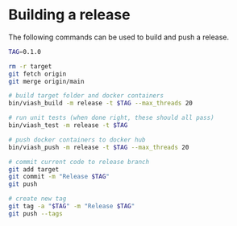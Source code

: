 # Building a release

The following commands can be used to build and push a release.

```bash
TAG=0.1.0

rm -r target
git fetch origin
git merge origin/main

# build target folder and docker containers
bin/viash_build -m release -t $TAG --max_threads 20

# run unit tests (when done right, these should all pass)
bin/viash_test -m release -t $TAG

# push docker containers to docker hub
bin/viash_push -m release -t $TAG --max_threads 20

# commit current code to release branch
git add target
git commit -m "Release $TAG"
git push 

# create new tag
git tag -a "$TAG" -m "Release $TAG"
git push --tags
```